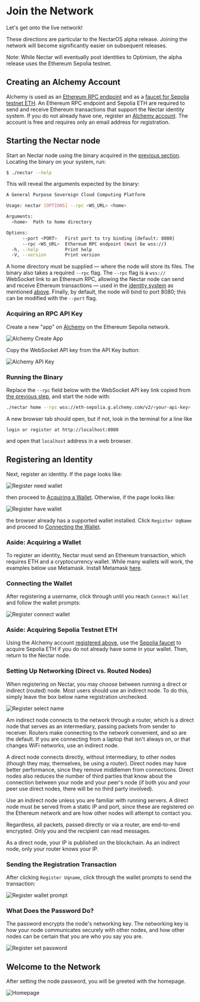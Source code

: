 # Join the Network

Let's get onto the live network!

These directions are particular to the NectarOS alpha release.
Joining the network will become significantly easier on subsequent releases.

Note: While Nectar will eventually post identities to Optimism, the alpha release uses the Ethereum Sepolia testnet.

## Creating an Alchemy Account

Alchemy is used as an [Ethereum RPC endpoint](#acquiring-an-rpc-api-key) and as a [faucet for Sepolia testnet ETH](#aside-acquiring-sepolia-testnet-eth).
An Ethereum RPC endpoint and Sepolia ETH are required to send and receive Ethereum transactions that support the Nectar identity system.
If you do not already have one, register an [Alchemy account](https://www.alchemy.com/).
The account is free and requires only an email address for registration.

## Starting the Nectar node

Start an Nectar node using the binary acquired in the [previous section](./install.md).
Locating the binary on your system, run:

```bash
$ ./nectar --help
```
This will reveal the arguments expected by the binary:

```bash
A General Purpose Sovereign Cloud Computing Platform

Usage: nectar [OPTIONS] --rpc <WS_URL> <home>

Arguments:
  <home>  Path to home directory

Options:
      --port <PORT>   First port to try binding [default: 8080]
      --rpc <WS_URL>  Ethereum RPC endpoint (must be wss://)
  -h, --help          Print help
  -V, --version       Print version
```

A home directory must be supplied — where the node will store its files.
The binary also takes a required `--rpc` flag.
The `--rpc` flag is a `wss://` WebSocket link to an Ethereum RPC, allowing the Nectar node can send and receive Ethereum transactions — used in the [identity system](./identity_system.md) as mentioned [above](#creating-an-alchemy-account).
Finally, by default, the node will bind to port 8080; this can be modified with the `--port` flag.

### Acquiring an RPC API Key

Create a new "app" on [Alchemy](https://dashboard.alchemy.com/apps) on the Ethereum Sepolia network.

![Alchemy Create App](./assets/alchemy-create-app.png)

Copy the WebSocket API key from the API Key button:

![Alchemy API Key](./assets/alchemy-api-key.png)

### Running the Binary

Replace the `--rpc` field below with the WebSocket API key link copied from [the previous step](#acquiring-an-rpc-api-key), and start the node with:

```bash
./nectar home --rpc wss://eth-sepolia.g.alchemy.com/v2/<your-api-key>
```

A new browser tab should open, but if not, look in the terminal for a line like

```
login or register at http://localhost:8080
```

and open that `localhost` address in a web browser.

## Registering an Identity

Next, register an identity.
If the page looks like:

![Register need wallet](./assets/register-need-wallet.png)

then proceed to [Acquiring a Wallet](#aside-acquiring-a-wallet).
Otherwise, if the page looks like:

![Register have wallet](./assets/register-have-wallet.png)

the browser already has a supported wallet installed.
Click `Register UqName` and proceed to [Connecting the Wallet](#connecting-the-wallet).

### Aside: Acquiring a Wallet

To register an identity, Nectar must send an Ethereum transaction, which requires ETH and a cryptocurrency wallet.
While many wallets will work, the examples below use Metamask.
Install Metamask [here](https://metamask.io/download/).

### Connecting the Wallet

After registering a username, click through until you reach `Connect Wallet` and follow the wallet prompts:

![Register connect wallet](./assets/register-connect-wallet.png)

### Aside: Acquiring Sepolia Testnet ETH

Using the Alchemy account [registered above](#creating-an-alchemy-account), use the [Sepolia faucet](https://sepoliafaucet.com/) to acquire Sepolia ETH if you do not already have some in your wallet.
Then, return to the Nectar node.

### Setting Up Networking (Direct vs. Routed Nodes)

When registering on Nectar, you may choose between running a direct or indirect (routed) node.
Most users should use an indirect node.
To do this, simply leave the box below name registration unchecked.

![Register select name](./assets/register-select-name.png)

Am indirect node connects to the network through a router, which is a direct node that serves as an intermediary, passing packets from sender to receiver.
Routers make connecting to the network convenient, and so are the default.
If you are connecting from a laptop that isn't always on, or that changes WiFi networks, use an indirect node.

A direct node connects directly, without intermediary, to other nodes (though they may, themselves, be using a router).
Direct nodes may have better performance, since they remove middlemen from connections.
Direct nodes also reduces the number of third parties that know about the connection between your node and your peer's node (if both you and your peer use direct nodes, there will be no third party involved).

Use an indirect node unless you are familiar with running servers.
A direct node must be served from a static IP and port, since these are registered on the Ethereum network and are how other nodes will attempt to contact you.

Regardless, all packets, passed directly or via a router, are end-to-end encrypted.
Only you and the recipient can read messages.

As a direct node, your IP is published on the blockchain.
As an indirect node, only your router knows your IP.

### Sending the Registration Transaction

After clicking `Register Uqname`, click through the wallet prompts to send the transaction:

![Register wallet prompt](./assets/register-wallet-prompt.png)


### What Does the Password Do?

The password encrypts the node's networking key.
The networking key is how your node communicates securely with other nodes, and how other nodes can be certain that you are who you say you are.

![Register set password](./assets/register-set-password.png)

## Welcome to the Network

After setting the node password, you will be greeted with the homepage.

![Homepage](./assets/homepage.png)
